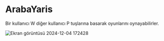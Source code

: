 # ArabaYaris
 Bir kullanıcı W diğer kullanıcı P tuşlarına basarak oyunlarını oynayabilirler.
 
![Ekran görüntüsü 2024-12-04 172428](https://github.com/user-attachments/assets/0822c349-fb51-4713-86d5-b2b09c7fa0fd)
